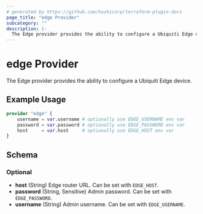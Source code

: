 ```yaml
---
# generated by https://github.com/hashicorp/terraform-plugin-docs
page_title: "edge Provider"
subcategory: ""
description: |-
  The Edge provider provides the ability to configure a Ubiquiti Edge device.
---
```


# edge Provider

The Edge provider provides the ability to configure a Ubiquiti Edge device.

## Example Usage

```terraform
provider "edge" {
	username = var.username # optionally use EDGE_USERNAME env var
	password = var.password # optionally use EDGE_PASSWORD env var
	host  	 = var.host     # optionally use EDGE_HOST env var
}
```

<!-- schema generated by tfplugindocs -->
## Schema

### Optional

- **host** (String) Edge router URL. Can be set with `EDGE_HOST`.
- **password** (String, Sensitive) Admin password. Can be set with `EDGE_PASSWORD`.
- **username** (String) Admin username. Can be set with `EDGE_USERNAME`.

